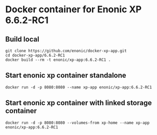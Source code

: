 # Docker container for Enonic XP 6.6.2-RC1

## Build local

    git clone https://github.com/enonic/docker-xp-app.git
    cd docker-xp-app/6.6.2-RC1
    docker build --rm -t enonic/xp-app:6.6.2-RC1 .

## Start enonic xp container standalone

    docker run -d -p 8080:8080 --name xp-app enonic/xp-app:6.6.2-RC1

## Start enonic xp container with linked storage container

    docker run -d -p 8080:8080 --volumes-from xp-home --name xp-app enonic/xp-app:6.6.2-RC1
